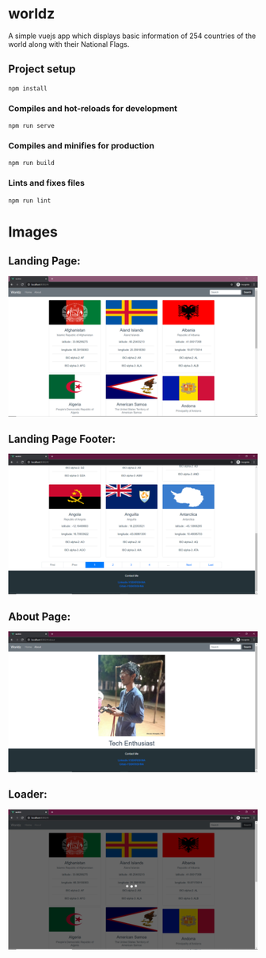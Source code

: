 # worldz
A simple vuejs app which displays basic information of 254 countries of the world along with their National Flags.

## Project setup
```
npm install
```

### Compiles and hot-reloads for development
```
npm run serve
```

### Compiles and minifies for production
```
npm run build
```

### Lints and fixes files
```
npm run lint
```

# Images

## Landing Page:
![Landing Page](/images/home_page.png)

## Landing Page Footer:
![Landing Page Footer](/images/pagination_footer.png)

## About Page:
![About Page](/images/about_page.png)

## Loader:
![Loader](/images/loading.png)

